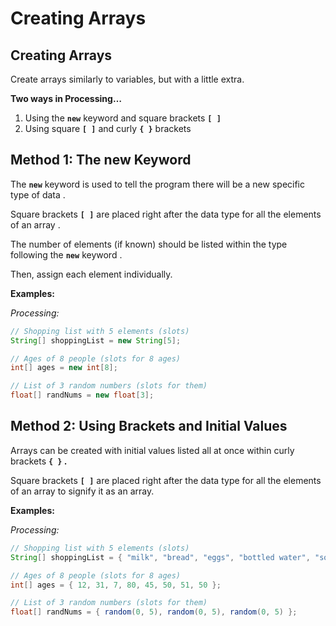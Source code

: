 # Creating Arrays

## Creating Arrays

Create arrays similarly to variables, but with a little extra.

**Two ways in Processing…**

1. Using the **`new`** keyword and square brackets **`[ ]`**
2. Using square **`[ ]`** and curly **`{ }`** brackets

## Method 1: The new Keyword

The **`new`** keyword is used to tell the program there will be a new specific type of data .

Square brackets **`[ ]`** are placed right after the data type for all the elements of an array .

The number of elements \(if known\) should be listed within the type following the **`new`** keyword .

Then, assign each element individually.

**Examples:**

_Processing:_

```java
// Shopping list with 5 elements (slots)
String[] shoppingList = new String[5];

// Ages of 8 people (slots for 8 ages)
int[] ages = new int[8];

// List of 3 random numbers (slots for them)
float[] randNums = new float[3];
```

## Method 2: Using Brackets and Initial Values

Arrays can be created with initial values listed all at once within curly brackets **`{ }` .**

Square brackets **`[ ]`** are placed right after the data type for all the elements of an array to signify it as an array.

**Examples:**

_Processing:_

```java
// Shopping list with 5 elements (slots)
String[] shoppingList = { "milk", "bread", "eggs", "bottled water", "soda" };

// Ages of 8 people (slots for 8 ages)
int[] ages = { 12, 31, 7, 80, 45, 50, 51, 50 };

// List of 3 random numbers (slots for them)
float[] randNums = { random(0, 5), random(0, 5), random(0, 5) };
```

